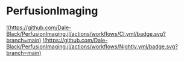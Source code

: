 # PerfusionImaging

[!(https://github.com/Dale-Black/PerfusionImaging.jl/actions/workflows/CI.yml/badge.svg?branch=main)](https://github.com/Dale-Black/PerfusionImaging.jl/actions/workflows/CI.yml?query=branch%3Amain)
[!(https://github.com/Dale-Black/PerfusionImaging.jl/actions/workflows/Nightly.yml/badge.svg?branch=main)](https://github.com/Dale-Black/PerfusionImaging.jl/actions/workflows/Nightly.yml?query=branch%3Amain)
